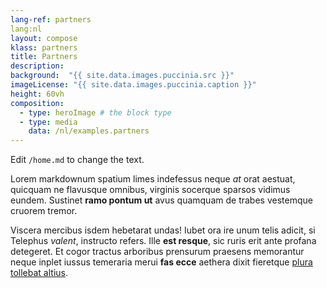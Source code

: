 ```yaml
---
lang-ref: partners
lang:nl
layout: compose
klass: partners
title: Partners
description: 
background:  "{{ site.data.images.puccinia.src }}"
imageLicense: "{{ site.data.images.puccinia.caption }}"
height: 60vh
composition:
  - type: heroImage # the block type
  - type: media
    data: /nl/examples.partners
---
```


Edit `/home.md` to change the text.

Lorem markdownum spatium limes indefessus neque *at* orat aestuat, quicquam ne
flavusque omnibus, virginis socerque sparsos vidimus eundem. Sustinet **ramo
pontum ut** avus quamquam de trabes vestemque cruorem tremor.

Viscera mercibus isdem hebetarat undas! Iubet ora ire unum telis adicit, si
Telephus *valent*, instructo refers. Ille **est resque**, sic ruris erit ante
profana detegeret. Et cogor tractus arboribus prensurum praesens memorantur
neque inplet iussus temeraria merui **fas ecce** aethera dixit fieretque [plura
tollebat altius](http://virgineusque.net/est.html).
